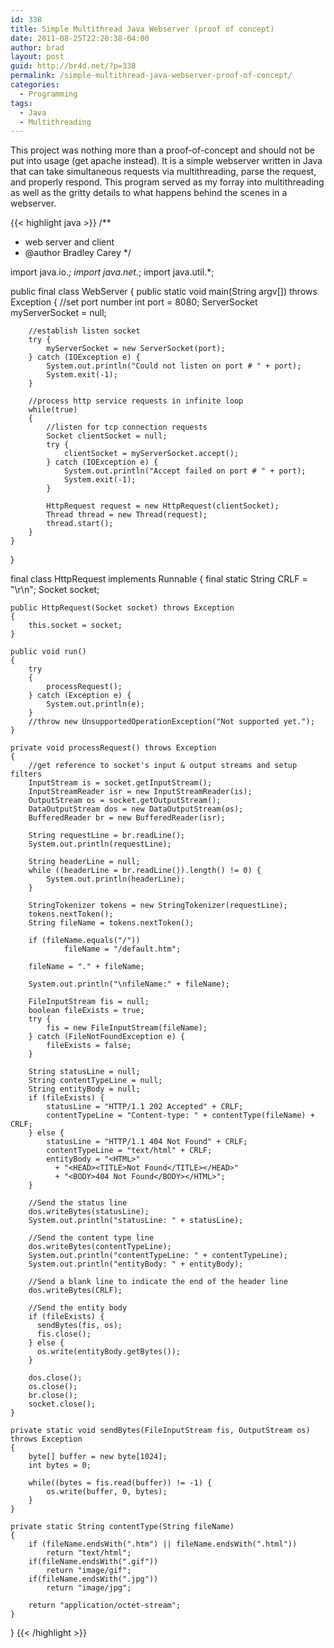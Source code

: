 ```yaml
---
id: 338
title: Simple Multithread Java Webserver (proof of concept)
date: 2011-08-25T22:20:38-04:00
author: brad
layout: post
guid: http://br4d.net/?p=338
permalink: /simple-multithread-java-webserver-proof-of-concept/
categories:
  - Programming
tags:
  - Java
  - Multithreading
---
```

This project was nothing more than a proof-of-concept and should not be put into usage (get apache instead). It is a simple webserver written in Java that can take simultaneous requests via multithreading, parse the request, and properly respond. This program served as my forray into multithreading as well as the gritty details to what happens behind the scenes in a webserver.

{{< highlight java >}}
/**
 * web server and client
 * @author Bradley Carey
 */

import java.io.*;
import java.net.*;
import java.util.*;

public final class WebServer
{
    public static void main(String argv[]) throws Exception
    {
        //set port number
        int port = 8080;
        ServerSocket myServerSocket = null;

        //establish listen socket
        try {
            myServerSocket = new ServerSocket(port);
        } catch (IOException e) {
            System.out.println("Could not listen on port # " + port);
            System.exit(-1);
        }

        //process http service requests in infinite loop
        while(true)
        {
            //listen for tcp connection requests
            Socket clientSocket = null;
            try {
                clientSocket = myServerSocket.accept();
            } catch (IOException e) {
                System.out.println("Accept failed on port # " + port);
                System.exit(-1);
            }

            HttpRequest request = new HttpRequest(clientSocket);
            Thread thread = new Thread(request);
            thread.start();
        }
    }
}

final class HttpRequest implements Runnable
{
    final static String CRLF = "\r\n";
    Socket socket;

    public HttpRequest(Socket socket) throws Exception
    {
        this.socket = socket;
    }

    public void run()
    {
        try
        {
            processRequest();
        } catch (Exception e) {
            System.out.println(e);
        }
        //throw new UnsupportedOperationException("Not supported yet.");
    }

    private void processRequest() throws Exception
    {
        //get reference to socket's input & output streams and setup filters
        InputStream is = socket.getInputStream();
        InputStreamReader isr = new InputStreamReader(is);
        OutputStream os = socket.getOutputStream();
        DataOutputStream dos = new DataOutputStream(os);
        BufferedReader br = new BufferedReader(isr);

        String requestLine = br.readLine();
        System.out.println(requestLine);

        String headerLine = null;
        while ((headerLine = br.readLine()).length() != 0) {
            System.out.println(headerLine);
        }

        StringTokenizer tokens = new StringTokenizer(requestLine);
        tokens.nextToken();
        String fileName = tokens.nextToken();

        if (fileName.equals("/"))
                fileName = "/default.htm";

        fileName = "." + fileName;

        System.out.println("\nfileName:" + fileName);

        FileInputStream fis = null;
        boolean fileExists = true;
        try {
            fis = new FileInputStream(fileName);
        } catch (FileNotFoundException e) {
            fileExists = false;
        }

        String statusLine = null;
        String contentTypeLine = null;
        String entityBody = null;
        if (fileExists) {
            statusLine = "HTTP/1.1 202 Accepted" + CRLF;
            contentTypeLine = "Content-type: " + contentType(fileName) + CRLF;
        } else {
            statusLine = "HTTP/1.1 404 Not Found" + CRLF;
            contentTypeLine = "text/html" + CRLF;
            entityBody = "<HTML>"
              + "<HEAD><TITLE>Not Found</TITLE></HEAD>"
              + "<BODY>404 Not Found</BODY></HTML>";
        }

        //Send the status line
        dos.writeBytes(statusLine);
        System.out.println("statusLine: " + statusLine);

        //Send the content type line
        dos.writeBytes(contentTypeLine);
        System.out.println("contentTypeLine: " + contentTypeLine);
        System.out.println("entityBody: " + entityBody);

        //Send a blank line to indicate the end of the header line
        dos.writeBytes(CRLF);

        //Send the entity body
        if (fileExists) {
          sendBytes(fis, os);
          fis.close();
        } else {
          os.write(entityBody.getBytes());
        }

        dos.close();
        os.close();
        br.close();
        socket.close();
    }

    private static void sendBytes(FileInputStream fis, OutputStream os) throws Exception
    {
        byte[] buffer = new byte[1024];
        int bytes = 0;

        while((bytes = fis.read(buffer)) != -1) {
            os.write(buffer, 0, bytes);
        }
    }

    private static String contentType(String fileName)
    {
        if (fileName.endsWith(".htm") || fileName.endsWith(".html"))
            return "text/html";
        if(fileName.endsWith(".gif"))
            return "image/gif";
        if(fileName.endsWith(".jpg"))
            return "image/jpg";

        return "application/octet-stream";
    }
}
{{< /highlight >}}

